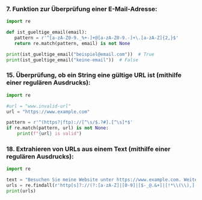### 7. Funktion zur Überprüfung einer E-Mail-Adresse:
```python
import re

def ist_gueltige_email(email):
   pattern = r'^[a-zA-Z0-9._%+-]+@[a-zA-Z0-9.-]+\.[a-zA-Z]{2,}$'
   return re.match(pattern, email) is not None

print(ist_gueltige_email("beispiel@email.com"))  # True
print(ist_gueltige_email("keine-email"))  # False
```

### 15. Überprüfung, ob ein String eine gültige URL ist (mithilfe einer regulären Ausdrucks):

```python
import re

#url = "www.invalid-url"
url = "https://www.example.com"

pattern = r'^(https?|ftp)://[^\s/$.?#].[^\s]*$'
if re.match(pattern, url) is not None:
    print(f"{url} is valid")

```

### 18. Extrahieren von URLs aus einem Text (mithilfe einer regulären Ausdrucks):
```python
import re

text = "Besuchen Sie meine Website unter https://www.example.com. Weitere Informationen finden Sie unter www.invalid-url."
urls = re.findall(r'http[s]?://(?:[a-zA-Z]|[0-9]|[$-_@.&+]|[!*\\(\\),]|(?:%[0-9a-fA-F][0-9a-fA-F]))+', text)
print(urls)
```
